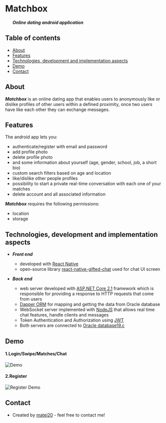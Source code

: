 # Matchbox
 &nbsp;&nbsp;&nbsp;&nbsp;&nbsp; ***Online dating android application***
## Table of contents
* [About](#about)
* [Features](#features)
* [Technologies, development and implementation aspects](#technologies,-development-and-implementation-aspects)
* [Demo](#demo)
* [Contact](#contact)
## About
***Matchbox*** is an online dating app that enables users to anonymously like or dislike profiles of other users within a defined proximity, once two users have like each other they can exchange messages.

## Features
The android app lets you:
- authenticate/register with email and password
- add profile photo
- delete profile photo
- and some information about yourself (age, gender, school, job, a short bio)
- custom search filters based on age and location
- like/dislike other people profiles
- possibility to start a private real-time conversation with each one of your matches
- delete account and all associated information

***Matchbox*** requires the following permissions:
- location
- storage

## Technologies, development and implementation aspects

- ***Front end***
   - developed with [React Native](https://facebook.github.io/react-native/)
   - open-source library [react-native-gifted-chat](https://github.com/FaridSafi/react-native-gifted-chat) used for chat UI screen

- ***Back end***
  - web server developed with [ASP.NET Core 2.1](https://dotnet.microsoft.com/learn/aspnet/what-is-aspnet-core) framework which is responsible for providing a response to HTTP requests that come from users
  - [Dapper ORM](https://dapper-tutorial.net/dapper) for mapping and getting the data from Oracle database
  - WebSocket server implemented with [NodeJS](https://nodejs.org/en/about/) that allows real time chat features, handle clients and messages  
  - Token Authentication and Authorization using [JWT](https://jwt.io/introduction/)
  - Both servers are connected to [Oracle database19.c](https://www.oracle.com/database/)


## Demo

#### 1.Login/Swipe/Matches/Chat

![Demo](docs/gifs/login-matches.gif)

#### 2.Register

![Register Demo](docs/gifs/register.gif)

## Contact
- Created by [matei20](https://github.com/matei20) - feel free to contact me!